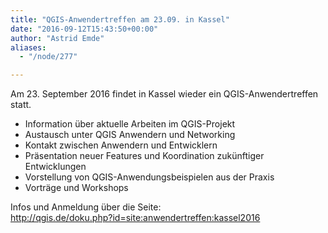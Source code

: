 ```yaml
---
title: "QGIS-Anwendertreffen am 23.09. in Kassel"
date: "2016-09-12T15:43:50+00:00"
author: "Astrid Emde"
aliases:
  - "/node/277"

---
```


 Am 23. September 2016 findet in Kassel wieder ein QGIS-Anwendertreffen statt.<br />

<ul>
<li>Information über aktuelle Arbeiten im QGIS-Projekt</li>
<li>Austausch unter QGIS Anwendern und Networking</li>
<li>Kontakt zwischen Anwendern und Entwicklern</li>
<li>Präsentation neuer Features und Koordination zukünftiger Entwicklungen</li>
<li>Vorstellung von QGIS-Anwendungsbeispielen aus der Praxis</li>
<li>Vorträge und Workshops</li>
</ul>

 Infos und Anmeldung über die Seite:
<br />
http://qgis.de/doku.php?id=site:anwendertreffen:kassel2016